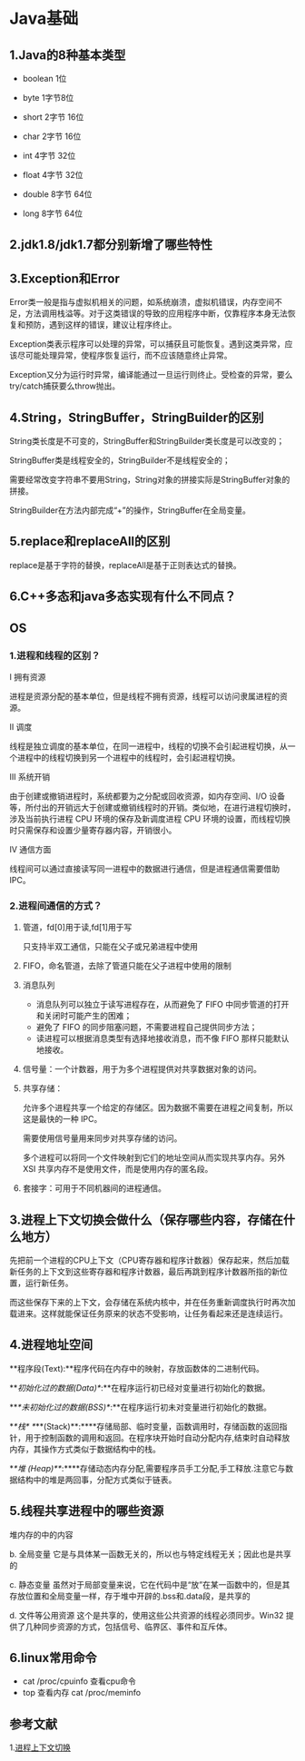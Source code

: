 # Java基础

## 1.Java的8种基本类型

- boolean 1位
- byte 1字节8位
- short 2字节 16位
- char 2字节 16位
- int 4字节 32位
- float 4字节 32位

- double 8字节 64位
- long 8字节 64位

## 2.jdk1.8/jdk1.7都分别新增了哪些特性



## 3.Exception和Error

Error类一般是指与虚拟机相关的问题，如系统崩溃，虚拟机错误，内存空间不足，方法调用栈溢等。对于这类错误的导致的应用程序中断，仅靠程序本身无法恢复和预防，遇到这样的错误，建议让程序终止。

Exception类表示程序可以处理的异常，可以捕获且可能恢复。遇到这类异常，应该尽可能处理异常，使程序恢复运行，而不应该随意终止异常。

Exception又分为运行时异常，编译能通过一旦运行则终止。受检查的异常，要么try/catch捕获要么throw抛出。

## 4.String，StringBuffer，StringBuilder的区别

String类长度是不可变的，StringBuffer和StringBuilder类长度是可以改变的；

StringBuffer类是线程安全的，StringBuilder不是线程安全的；

需要经常改变字符串不要用String，String对象的拼接实际是StringBuffer对象的拼接。

StringBuilder在方法内部完成“+”的操作，StringBuffer在全局变量。

## 5.replace和replaceAll的区别

replace是基于字符的替换，replaceAll是基于正则表达式的替换。

## 6.C++多态和java多态实现有什么不同点？

## OS

### 1.进程和线程的区别？

Ⅰ 拥有资源

进程是资源分配的基本单位，但是线程不拥有资源，线程可以访问隶属进程的资源。

Ⅱ 调度

线程是独立调度的基本单位，在同一进程中，线程的切换不会引起进程切换，从一个进程中的线程切换到另一个进程中的线程时，会引起进程切换。

Ⅲ 系统开销

由于创建或撤销进程时，系统都要为之分配或回收资源，如内存空间、I/O 设备等，所付出的开销远大于创建或撤销线程时的开销。类似地，在进行进程切换时，涉及当前执行进程 CPU 环境的保存及新调度进程 CPU 环境的设置，而线程切换时只需保存和设置少量寄存器内容，开销很小。

Ⅳ 通信方面

线程间可以通过直接读写同一进程中的数据进行通信，但是进程通信需要借助 IPC。

### 2.进程间通信的方式？

1. 管道，fd[0]用于读,fd[1]用于写

   只支持半双工通信，只能在父子或兄弟进程中使用

2. FIFO，命名管道，去除了管道只能在父子进程中使用的限制

3. 消息队列

   - 消息队列可以独立于读写进程存在，从而避免了 FIFO 中同步管道的打开和关闭时可能产生的困难；
   - 避免了 FIFO 的同步阻塞问题，不需要进程自己提供同步方法；
   - 读进程可以根据消息类型有选择地接收消息，而不像 FIFO 那样只能默认地接收。

4. 信号量：一个计数器，用于为多个进程提供对共享数据对象的访问。

5. 共享存储：

   允许多个进程共享一个给定的存储区。因为数据不需要在进程之间复制，所以这是最快的一种 IPC。

   需要使用信号量用来同步对共享存储的访问。

   多个进程可以将同一个文件映射到它们的地址空间从而实现共享内存。另外 XSI 共享内存不是使用文件，而是使用内存的匿名段。

6. 套接字：可用于不同机器间的进程通信。

## 3.进程上下文切换会做什么（保存哪些内容，存储在什么地方）

先把前一个进程的CPU上下文（CPU寄存器和程序计数器）保存起来，然后加载新任务的上下文到这些寄存器和程序计数器，最后再跳到程序计数器所指的新位置，运行新任务。

而这些保存下来的上下文，会存储在系统内核中，并在任务重新调度执行时再次加载进来。这样就能保证任务原来的状态不受影响，让任务看起来还是连续运行。

## 4.进程地址空间

**程序段(Text):**程序代码在内存中的映射，存放函数体的二进制代码。

***初始化过的数据(Data)\**:**在程序运行初已经对变量进行初始化的数据。

***\*未初始化过的数据(BSS)\**:**在程序运行初未对变量进行初始化的数据。

***\*栈\** \**\*\*(Stack)\*\*:\****存储局部、临时变量，函数调用时，存储函数的返回指针，用于控制函数的调用和返回。在程序块开始时自动分配内存,结束时自动释放内存，其操作方式类似于数据结构中的栈。

***\*堆 (Heap)\**\**:\****存储动态内存分配,需要程序员手工分配,手工释放.注意它与数据结构中的堆是两回事，分配方式类似于链表。

## 5.线程共享进程中的哪些资源

堆内存的中的内容

b. 全局变量 它是与具体某一函数无关的，所以也与特定线程无关；因此也是共享的

c. 静态变量 虽然对于局部变量来说，它在代码中是“放”在某一函数中的，但是其存放位置和全局变量一样，存于堆中开辟的.bss和.data段，是共享的

d. 文件等公用资源  这个是共享的，使用这些公共资源的线程必须同步。Win32 提供了几种同步资源的方式，包括信号、临界区、事件和互斥体。

## 6.linux常用命令

- cat /proc/cpuinfo 查看cpu命令
- top 查看内存 cat /proc/meminfo

## 参考文献

1.[进程上下文切换](https://zhuanlan.zhihu.com/p/52845869)